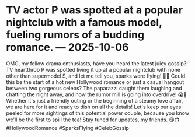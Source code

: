 # TV actor P was spotted at a popular nightclub with a famous model, fueling rumors of a budding romance. — 2025-10-06

OMG, my fellow drama enthusiasts, have you heard the latest juicy gossip?! TV heartthrob P was spotted living it up at a popular nightclub with none other than supermodel S, and let me tell you, sparks were flying! 🌟🔥 Could this be the start of a hot new Hollywood romance or just a casual hangout between two gorgeous celebs? The paparazzi caught them laughing and chatting the night away, and now the rumor mill is going into overdrive! 😱💋 Whether it's just a friendly outing or the beginning of a steamy love affair, we are here for it and ready to dish on all the details! Let's keep our eyes peeled for more sightings of this potential power couple, because you know we'll be the first to spill the tea! Stay tuned for updates, my friends. 😘📺 #HollywoodRomance #SparksFlying #CelebGossip